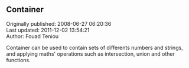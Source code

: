 ## Container  
Originally published: 2008-06-27 06:20:36  
Last updated: 2011-12-02 13:54:21  
Author: Fouad Teniou  
  
Container can be used to contain sets of differents numbers and strings, and applying maths' operations such as intersection, union and other functions.